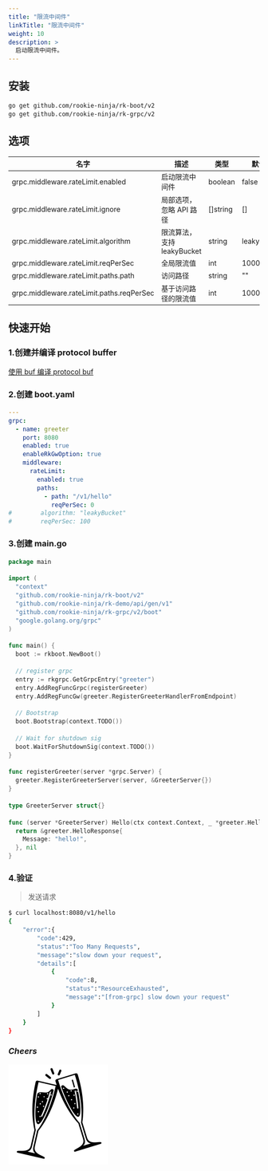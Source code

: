 ```yaml
---
title: "限流中间件"
linkTitle: "限流中间件"
weight: 10
description: >
  启动限流中间件。
---
```


## 安装
```bash
go get github.com/rookie-ninja/rk-boot/v2
go get github.com/rookie-ninja/rk-grpc/v2
```

## 选项
| 名字                                       | 描述                   | 类型      | 默认值         |
|------------------------------------------|----------------------|---------|-------------|
| grpc.middleware.rateLimit.enabled         | 启动限流中间件              | boolean | false       |
| grpc.middleware.rateLimit.ignore            | 局部选项，忽略 API 路径       | []string | []      |
| grpc.middleware.rateLimit.algorithm       | 限流算法， 支持 leakyBucket | string  | leakyBucket |
| grpc.middleware.rateLimit.reqPerSec       | 全局限流值                | int     | 1000000     |
| grpc.middleware.rateLimit.paths.path      | 访问路径                 | string  | ""          |
| grpc.middleware.rateLimit.paths.reqPerSec | 基于访问路径的限流值           | int     | 1000000     |

## 快速开始
### 1.创建并编译 protocol buffer
[使用 buf 编译 protocol buf](../buf)

### 2.创建 boot.yaml
```yaml
---
grpc:
  - name: greeter
    port: 8080
    enabled: true
    enableRkGwOption: true
    middleware:
      rateLimit:
        enabled: true
        paths:
          - path: "/v1/hello"
            reqPerSec: 0
#        algorithm: "leakyBucket"
#        reqPerSec: 100
```

### 3.创建 main.go
```go
package main

import (
  "context"
  "github.com/rookie-ninja/rk-boot/v2"
  "github.com/rookie-ninja/rk-demo/api/gen/v1"
  "github.com/rookie-ninja/rk-grpc/v2/boot"
  "google.golang.org/grpc"
)

func main() {
  boot := rkboot.NewBoot()

  // register grpc
  entry := rkgrpc.GetGrpcEntry("greeter")
  entry.AddRegFuncGrpc(registerGreeter)
  entry.AddRegFuncGw(greeter.RegisterGreeterHandlerFromEndpoint)

  // Bootstrap
  boot.Bootstrap(context.TODO())

  // Wait for shutdown sig
  boot.WaitForShutdownSig(context.TODO())
}

func registerGreeter(server *grpc.Server) {
  greeter.RegisterGreeterServer(server, &GreeterServer{})
}

type GreeterServer struct{}

func (server *GreeterServer) Hello(ctx context.Context, _ *greeter.HelloRequest) (*greeter.HelloResponse, error) {
  return &greeter.HelloResponse{
    Message: "hello!",
  }, nil
}
```

### 4.验证
> 发送请求

```bash
$ curl localhost:8080/v1/hello
{
    "error":{
        "code":429,
        "status":"Too Many Requests",
        "message":"slow down your request",
        "details":[
            {
                "code":8,
                "status":"ResourceExhausted",
                "message":"[from-grpc] slow down your request"
            }
        ]
    }
}
```

### _**Cheers**_
![](../../../../img/user-guide/cheers.png)
